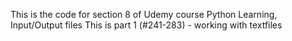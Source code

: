 This is the code for section 8 of Udemy course Python Learning, Input/Output files
This is part 1 (#241-283) - working with textfiles 
